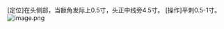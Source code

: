 [定位]在头侧部，当额角发际上0.5寸，头正中线旁4.5寸。 
[操作]平刺0.5-1寸。
![image.png](https://picgo18719498306.oss-cn-guangzhou.aliyuncs.com/20250423184516083.png)
